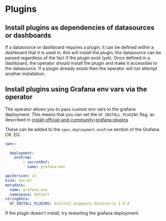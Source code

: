 # Plugins

## Install plugins as dependencies of datasources or dashboards

If a datasource or dashboard requires a plugin, it can be defined within a dashboard that it is used in, this will
install the plugin, the datasource can be parsed regardless of the fact if the plugin exist (yet). Once defined in a
dashboard, the operator should install the plugin and make it accessible to the datasource.
If a plugin already exists then the operator will not attempt another installation.

## Install plugins using Grafana env vars via the operator

The operator allows you to pass custom env vars to the grafana deployment. This means that you can set
the `GF_INSTALL_PLUGINS` flag, as described
in [install-official-and-community-grafana-plugins](https://grafana.com/docs/grafana/latest/installation/docker/#install-official-and-community-grafana-plugins)

These can be added to the `spec.deployment.envFrom` section of the Grafana CR. EG:

```yaml
spec:
  ...
  deployment:
    envFrom:
        - secretRef:
          name: grafana-env

```

```yaml
apiVersion: v1
kind: Secret
metadata:
  name: grafana-env
  namespace: default
stringData:
  GF_INSTALL_PLUGINS: doitintl-bigquery-datasource 1.0.8
```

If the plugin doesn't install, try restarting the grafana deployment.
